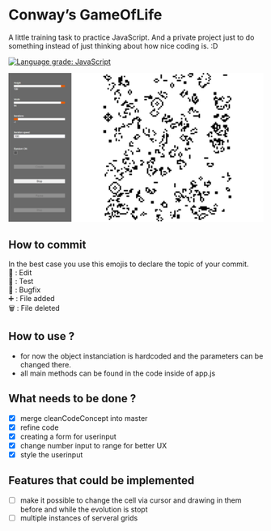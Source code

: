 #  Conway’s GameOfLife
A little training task to practice JavaScript.
And a private project just to do something instead of just thinking about how nice coding is. :D

[![Language grade: JavaScript](https://img.shields.io/lgtm/grade/javascript/g/LineageFalcon/GameOfLife.svg?logo=lgtm&logoWidth=18)](https://lgtm.com/projects/g/LineageFalcon/GameOfLife/context:javascript)

![Image of Conway’s GameOfLife](https://github.com/LineageFalcon/GameOfLife/blob/master/Conways's%20Game%20of%20Life.png)

## How to commit

In the best case you use this emojis to declare the topic of your commit.</br>
📝 : Edit</br>
🔧 : Test</br>
🐞 : Bugfix</br>
➕ : File added</br>
🗑️ : File deleted</br>

## How to use ? 
- for now the object instanciation is hardcoded and the parameters can be changed there.
- all main methods can be found in the code inside of app.js

## What needs to be done ?
- [X] merge cleanCodeConcept into master
- [X] refine code
- [X] creating a form for userinput
- [x] change number input to range for better UX
- [X] style the userinput

## Features that could be implemented
- [ ] make it possible to change the cell via cursor and drawing in them before and while the evolution is stopt
- [ ] multiple instances of serveral grids
